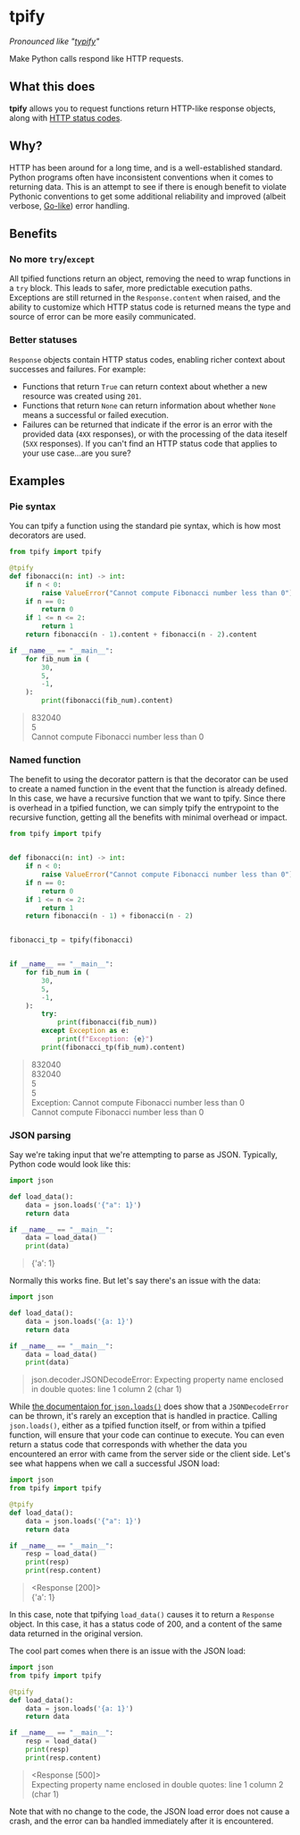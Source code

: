 # tpify
_Pronounced like "[typify](https://www.dictionary.com/browse/typify)"_

Make Python calls respond like HTTP requests.

## What this does
**tpify** allows you to request functions return HTTP-like response objects, along with [HTTP status codes](https://developer.mozilla.org/en-US/docs/Web/HTTP/Status).

## Why?
HTTP has been around for a long time, and is a well-established standard. Python programs often have inconsistent conventions when it comes to returning data. This is an attempt to see if there is enough benefit to violate Pythonic conventions to get some additional reliability and improved (albeit verbose, [Go-like](https://go.dev/blog/error-handling-and-go)) error handling.

## Benefits
### No more `try`/`except`
All tpified functions return an object, removing the need to wrap functions in a `try` block. This leads to safer, more predictable execution paths. Exceptions are still returned in the `Response.content` when raised, and the ability to customize which HTTP status code is returned means the type and source of error can be more easily communicated.

### Better statuses
`Response` objects contain HTTP status codes, enabling richer context about successes and failures. For example:
* Functions that return `True` can return context about whether a new resource was created using `201`.
* Functions that return `None` can return information about whether `None` means a successful or failed execution.
* Failures can be returned that indicate if the error is an error with the provided data (`4XX` responses), or with the processing of the data iteself (`5XX` responses).
If you can't find an HTTP status code that applies to your use case...are you sure?

## Examples
### Pie syntax
You can tpify a function using the standard pie syntax, which is how most decorators are used.
```python
from tpify import tpify

@tpify
def fibonacci(n: int) -> int:
    if n < 0:
        raise ValueError("Cannot compute Fibonacci number less than 0")
    if n == 0:
        return 0
    if 1 <= n <= 2:
        return 1
    return fibonacci(n - 1).content + fibonacci(n - 2).content

if __name__ == "__main__":
    for fib_num in (
        30,
        5,
        -1,
    ):
        print(fibonacci(fib_num).content)
```
> 832040<br>
5<br>
Cannot compute Fibonacci number less than 0


### Named function
The benefit to using the decorator pattern is that the decorator can be used to create a named function in the event that the function is already defined. In this case, we have a recursive function that we want to tpify. Since there is overhead in a tpified function, we can simply tpify the entrypoint to the recursive function, getting all the benefits with minimal overhead or impact.

```python
from tpify import tpify


def fibonacci(n: int) -> int:
    if n < 0:
        raise ValueError("Cannot compute Fibonacci number less than 0")
    if n == 0:
        return 0
    if 1 <= n <= 2:
        return 1
    return fibonacci(n - 1) + fibonacci(n - 2)


fibonacci_tp = tpify(fibonacci)


if __name__ == "__main__":
    for fib_num in (
        30,
        5,
        -1,
    ):
        try:
            print(fibonacci(fib_num))
        except Exception as e:
            print(f"Exception: {e}")
        print(fibonacci_tp(fib_num).content)
```
> 832040<br>
832040<br>
5<br>
5<br>
Exception: Cannot compute Fibonacci number less than 0<br>
Cannot compute Fibonacci number less than 0

### JSON parsing
Say we're taking input that we're attempting to parse as JSON. Typically, Python code would look like this:
```python
import json

def load_data():
    data = json.loads('{"a": 1}')
    return data

if __name__ == "__main__":
    data = load_data()
    print(data)
```
> {'a': 1}

Normally this works fine. But let's say there's an issue with the data:
```python
import json

def load_data():
    data = json.loads('{a: 1}')
    return data

if __name__ == "__main__":
    data = load_data()
    print(data)
```
> json.decoder.JSONDecodeError: Expecting property name enclosed in double quotes: line 1 column 2 (char 1)

While [the documentaion for `json.loads()`](https://docs.python.org/3.11/library/json.html#json.loads) does show that a `JSONDecodeError` can be thrown, it's rarely an exception that is handled in practice. Calling `json.loads()`, either as a tpified function itself, or from within a tpified function, will ensure that your code can continue to execute. You can even return a status code that corresponds with whether the data you encountered an error with came from the server side or the client side. Let's see what happens when we call a successful JSON load:

```python
import json
from tpify import tpify

@tpify
def load_data():
    data = json.loads('{"a": 1}')
    return data

if __name__ == "__main__":
    resp = load_data()
    print(resp)
    print(resp.content)
```
><Response [200]><br>
{'a': 1}

In this case, note that tpifying `load_data()` causes it to return a `Response` object. In this case, it has a status code of 200, and a content of the same data returned in the original version.

The cool part comes when there is an issue with the JSON load:
```python
import json
from tpify import tpify

@tpify
def load_data():
    data = json.loads('{a: 1}')
    return data

if __name__ == "__main__":
    resp = load_data()
    print(resp)
    print(resp.content)
```
> <Response [500]><br>
Expecting property name enclosed in double quotes: line 1 column 2 (char 1)

Note that with no change to the code, the JSON load error does not cause a crash, and the error can ba handled immediately after it is encountered.
